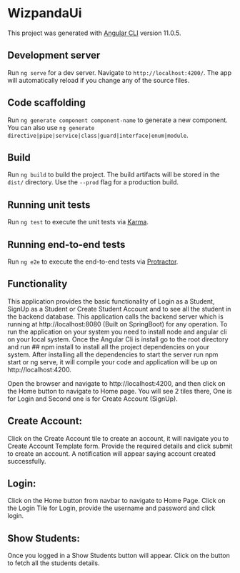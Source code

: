 
# WizpandaUi

This project was generated with [Angular CLI](https://github.com/angular/angular-cli) version 11.0.5.

## Development server

Run `ng serve` for a dev server. Navigate to `http://localhost:4200/`. The app will automatically reload if you change any of the source files.

## Code scaffolding

Run `ng generate component component-name` to generate a new component. You can also use `ng generate directive|pipe|service|class|guard|interface|enum|module`.

## Build

Run `ng build` to build the project. The build artifacts will be stored in the `dist/` directory. Use the `--prod` flag for a production build.

## Running unit tests

Run `ng test` to execute the unit tests via [Karma](https://karma-runner.github.io).

## Running end-to-end tests

Run `ng e2e` to execute the end-to-end tests via [Protractor](http://www.protractortest.org/).

## Functionality

This application provides the basic functionality of Login as a Student, SignUp as a Student or Create Student Account and to see all the student in the backend database.
This application calls the backend server which is running at http://localhost:8080 (Built on SpringBoot) for any operation.
To run the application on your system you need to install node and angular cli on your local system.
Once the Angular Cli is install go to the root directory and run ## npm install to install all the project dependencies on your system.
After installing all the dependencies to start the server run npm start or ng serve, it will compile your code and application will be up on http://localhost:4200.

Open the browser and navigate to http://localhost:4200, and then click on the Home button to navigate to Home page.
You will see 2 tiles there, One is for Login and Second one is for Create Account (SignUp).

## Create Account: 
Click on the Create Account tile to create an account, it will navigate you to Create Account Template form.
Provide the required details and click submit to create an account. A notification will appear saying account created successfully.

## Login:
Click on the Home button from navbar to navigate to Home Page. Click on the Login Tile for Login, provide the username and password and click login.

## Show Students:
Once you logged in a Show Students button will appear. Click on the button to fetch all the students details.

